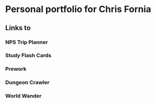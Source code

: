 # Personal portfolio for Chris Fornia

## Links to 
### NPS Trip Planner
### Study Flash Cards
### Prework
### Dungeon Crawler
### World Wander
